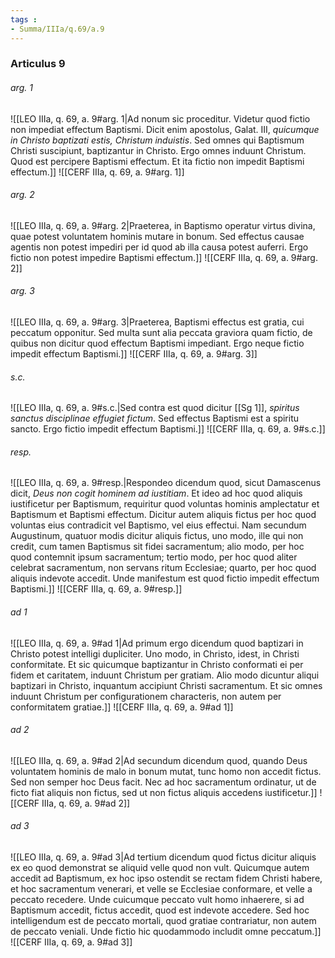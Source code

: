 ```yaml
---
tags : 
- Summa/IIIa/q.69/a.9
---
```


### Articulus 9

###### arg. 1
![[LEO IIIa, q. 69, a. 9#arg. 1|Ad nonum sic proceditur. Videtur quod fictio non impediat effectum Baptismi. Dicit enim apostolus, Galat. III, *quicumque in Christo baptizati estis, Christum induistis*. Sed omnes qui Baptismum Christi suscipiunt, baptizantur in Christo. Ergo omnes induunt Christum. Quod est percipere Baptismi effectum. Et ita fictio non impedit Baptismi effectum.]]
![[CERF IIIa, q. 69, a. 9#arg. 1]]

###### arg. 2
![[LEO IIIa, q. 69, a. 9#arg. 2|Praeterea, in Baptismo operatur virtus divina, quae potest voluntatem hominis mutare in bonum. Sed effectus causae agentis non potest impediri per id quod ab illa causa potest auferri. Ergo fictio non potest impedire Baptismi effectum.]]
![[CERF IIIa, q. 69, a. 9#arg. 2]]

###### arg. 3
![[LEO IIIa, q. 69, a. 9#arg. 3|Praeterea, Baptismi effectus est gratia, cui peccatum opponitur. Sed multa sunt alia peccata graviora quam fictio, de quibus non dicitur quod effectum Baptismi impediant. Ergo neque fictio impedit effectum Baptismi.]]
![[CERF IIIa, q. 69, a. 9#arg. 3]]

###### s.c.
![[LEO IIIa, q. 69, a. 9#s.c.|Sed contra est quod dicitur [[Sg 1]], *spiritus sanctus disciplinae effugiet fictum*. Sed effectus Baptismi est a spiritu sancto. Ergo fictio impedit effectum Baptismi.]]
![[CERF IIIa, q. 69, a. 9#s.c.]]

###### resp.
![[LEO IIIa, q. 69, a. 9#resp.|Respondeo dicendum quod, sicut Damascenus dicit, *Deus non cogit hominem ad iustitiam*. Et ideo ad hoc quod aliquis iustificetur per Baptismum, requiritur quod voluntas hominis amplectatur et Baptismum et Baptismi effectum. Dicitur autem aliquis fictus per hoc quod voluntas eius contradicit vel Baptismo, vel eius effectui. Nam secundum Augustinum, quatuor modis dicitur aliquis fictus, uno modo, ille qui non credit, cum tamen Baptismus sit fidei sacramentum; alio modo, per hoc quod contemnit ipsum sacramentum; tertio modo, per hoc quod aliter celebrat sacramentum, non servans ritum Ecclesiae; quarto, per hoc quod aliquis indevote accedit. Unde manifestum est quod fictio impedit effectum Baptismi.]]
![[CERF IIIa, q. 69, a. 9#resp.]]

###### ad 1
![[LEO IIIa, q. 69, a. 9#ad 1|Ad primum ergo dicendum quod baptizari in Christo potest intelligi dupliciter. Uno modo, in Christo, idest, in Christi conformitate. Et sic quicumque baptizantur in Christo conformati ei per fidem et caritatem, induunt Christum per gratiam. Alio modo dicuntur aliqui baptizari in Christo, inquantum accipiunt Christi sacramentum. Et sic omnes induunt Christum per configurationem characteris, non autem per conformitatem gratiae.]]
![[CERF IIIa, q. 69, a. 9#ad 1]]

###### ad 2
![[LEO IIIa, q. 69, a. 9#ad 2|Ad secundum dicendum quod, quando Deus voluntatem hominis de malo in bonum mutat, tunc homo non accedit fictus. Sed non semper hoc Deus facit. Nec ad hoc sacramentum ordinatur, ut de ficto fiat aliquis non fictus, sed ut non fictus aliquis accedens iustificetur.]]
![[CERF IIIa, q. 69, a. 9#ad 2]]

###### ad 3
![[LEO IIIa, q. 69, a. 9#ad 3|Ad tertium dicendum quod fictus dicitur aliquis ex eo quod demonstrat se aliquid velle quod non vult. Quicumque autem accedit ad Baptismum, ex hoc ipso ostendit se rectam fidem Christi habere, et hoc sacramentum venerari, et velle se Ecclesiae conformare, et velle a peccato recedere. Unde cuicumque peccato vult homo inhaerere, si ad Baptismum accedit, fictus accedit, quod est indevote accedere. Sed hoc intelligendum est de peccato mortali, quod gratiae contrariatur, non autem de peccato veniali. Unde fictio hic quodammodo includit omne peccatum.]]
![[CERF IIIa, q. 69, a. 9#ad 3]]

